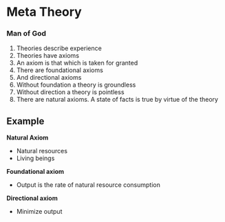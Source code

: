 # Meta Theory
### Man of God

1. Theories describe experience
2. Theories have axioms
3. An axiom is that which is taken for granted
4. There are foundational axioms
5. And directional axioms
6. Without foundation a theory is groundless
7. Without direction a theory is pointless
8. There are natural axioms. A state of facts is true by virtue of the theory

## Example

**Natural Axiom**
* Natural resources
* Living beings

**Foundational axiom**
* Output is the rate of natural resource consumption

**Directional axiom**
* Minimize output

